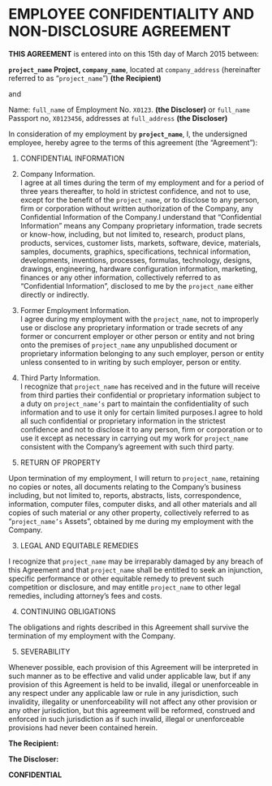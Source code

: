 # EMPLOYEE CONFIDENTIALITY AND NON-DISCLOSURE AGREEMENT

**THIS AGREEMENT** is entered into on this 15th day of March 2015 between:

**`project_name` Project, `company_name`**,
located at `company_address` (hereinafter referred to as “`project_name`”) **(the Recipient)**

and

Name: `full_name` of Employment No. `X0123`. **(the Discloser)**
or
`full_name` Passport no, `X0123456`, addresses at `full_address` **(the Discloser)**

In consideration of my employment by **`project_name`**, I, the undersigned employee, hereby agree to the terms of this agreement (the “Agreement”): 

1. CONFIDENTIAL INFORMATION
  1. Company Information.  
  I agree at all times during the term of my employment and for a period of three years thereafter, to hold in strictest confidence, and not to use, except for the benefit of the `project_name`, or to disclose to any person, firm or corporation without written authorization of the Company, any Confidential Information of the Company.I understand that “Confidential Information” means any Company proprietary information, trade secrets or know-how, including, but not limited to, research, product plans, products, services, customer lists, markets, software, device, materials, samples, documents, graphics, specifications, technical information,  developments, inventions, processes, formulas, technology, designs, drawings, engineering, hardware configuration information, marketing, finances or any other information, collectively referred to as “Confidential Information”, disclosed to me by the `project_name` either directly or indirectly.

  2. Former Employment Information.  
  I agree during my employment with the `project_name`, not to improperly use or disclose any proprietary information or trade secrets of any former or concurrent employer or other person or entity and not bring onto the premises of `project_name` any unpublished document or proprietary information belonging to any such employer, person or entity unless consented to in writing by such employer, person or entity.

  3. Third Party Information.  
  I recognize that `project_name` has received and in the future will receive from third parties their confidential or proprietary information subject to a duty on `project_name’s` part to maintain the confidentiality of such information and to use it only for certain limited purposes.I agree to hold all such confidential or proprietary information in the strictest confidence and not to disclose it to any person, firm or corporation or to use it except as necessary in carrying out my work for `project_name` consistent with the Company’s agreement with such third party.

2. RETURN OF PROPERTY

  Upon termination of my employment, I will return to `project_name`, retaining no copies or notes, all documents relating to the Company’s business including, but not limited to, reports, abstracts, lists, correspondence, information, computer files, computer disks, and all other materials and all copies of such material or any other property, collectively referred to as “`project_name’s` Assets”, obtained by me during my employment with the Company.

3. LEGAL AND EQUITABLE REMEDIES

  I recognize that `project_name` may be irreparably damaged by any breach of this Agreement and that `project_name` shall be entitled to seek an injunction, specific performance or other equitable remedy to prevent such competition or disclosure, and may entitle `project_name` to other legal remedies, including attorney’s fees and costs.

4. CONTINUING OBLIGATIONS

  The obligations and rights described in this Agreement shall survive the termination of my employment with the Company.

5. SEVERABILITY

  Whenever possible, each provision of this Agreement will be interpreted in such manner as to be effective and valid under applicable law, but if any provision of this Agreement is held to be invalid, illegal or unenforceable in any respect under any applicable law or rule in any jurisdiction, such invalidity, illegality or unenforceability will not affect any other provision or any other jurisdiction, but this agreement will be reformed, construed and enforced in such jurisdiction as if such invalid, illegal or unenforceable provisions had never been contained herein.


**The Recipient:**

**The Discloser:**

**CONFIDENTIAL**
